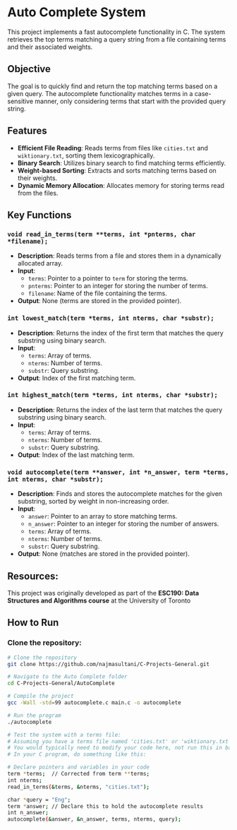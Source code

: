 # Auto Complete System

This project implements a fast autocomplete functionality in C. The system retrieves the top terms matching a query string from a file containing terms and their associated weights.

## Objective

The goal is to quickly find and return the top matching terms based on a given query. The autocomplete functionality matches terms in a case-sensitive manner, only considering terms that start with the provided query string.

## Features

- **Efficient File Reading**: Reads terms from files like `cities.txt` and `wiktionary.txt`, sorting them lexicographically.
- **Binary Search**: Utilizes binary search to find matching terms efficiently.
- **Weight-based Sorting**: Extracts and sorts matching terms based on their weights.
- **Dynamic Memory Allocation**: Allocates memory for storing terms read from the files.

## Key Functions

### `void read_in_terms(term **terms, int *pnterms, char *filename);`
- **Description**: Reads terms from a file and stores them in a dynamically allocated array.
- **Input**: 
  - `terms`: Pointer to a pointer to `term` for storing the terms.
  - `pnterms`: Pointer to an integer for storing the number of terms.
  - `filename`: Name of the file containing the terms.
- **Output**: None (terms are stored in the provided pointer).

### `int lowest_match(term *terms, int nterms, char *substr);`
- **Description**: Returns the index of the first term that matches the query substring using binary search.
- **Input**:
  - `terms`: Array of terms.
  - `nterms`: Number of terms.
  - `substr`: Query substring.
- **Output**: Index of the first matching term.

### `int highest_match(term *terms, int nterms, char *substr);`
- **Description**: Returns the index of the last term that matches the query substring using binary search.
- **Input**:
  - `terms`: Array of terms.
  - `nterms`: Number of terms.
  - `substr`: Query substring.
- **Output**: Index of the last matching term.

### `void autocomplete(term **answer, int *n_answer, term *terms, int nterms, char *substr);`
- **Description**: Finds and stores the autocomplete matches for the given substring, sorted by weight in non-increasing order.
- **Input**:
  - `answer`: Pointer to an array to store matching terms.
  - `n_answer`: Pointer to an integer for storing the number of answers.
  - `terms`: Array of terms.
  - `nterms`: Number of terms.
  - `substr`: Query substring.
- **Output**: None (matches are stored in the provided pointer).

## Resources: 
This project was originally developed as part of the **ESC190: Data Structures and Algorithms course** at the University of Toronto

## How to Run

### Clone the repository:

```bash
# Clone the repository
git clone https://github.com/najmasultani/C-Projects-General.git

# Navigate to the Auto Complete folder
cd C-Projects-General/AutoComplete

# Compile the project
gcc -Wall -std=99 autocomplete.c main.c -o autocomplete

# Run the program
./autocomplete

# Test the system with a terms file:
# Assuming you have a terms file named 'cities.txt' or 'wiktionary.txt'
# You would typically need to modify your code here, not run this in bash:
# In your C program, do something like this:

# Declare pointers and variables in your code
term *terms;  // Corrected from term **terms;
int nterms;
read_in_terms(&terms, &nterms, "cities.txt");

char *query = "Eng";
term *answer; // Declare this to hold the autocomplete results
int n_answer;
autocomplete(&answer, &n_answer, terms, nterms, query);



